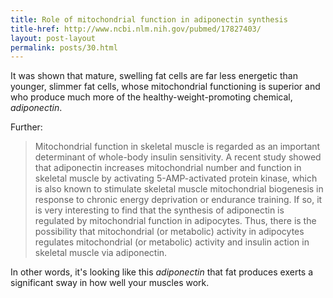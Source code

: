 ```yaml
---
title: Role of mitochondrial function in adiponectin synthesis
title-href: http://www.ncbi.nlm.nih.gov/pubmed/17827403/
layout: post-layout
permalink: posts/30.html
---
```


It was shown that mature, swelling fat cells are far less energetic than younger, slimmer fat cells, whose mitochondrial functioning is superior and who produce much more of the healthy-weight-promoting chemical, _adiponectin_.

Further:

> Mitochondrial function in skeletal muscle is regarded as an important determinant of whole-body insulin sensitivity. A recent study showed that adiponectin increases mitochondrial number and function in skeletal muscle by activating 5-<span class="sc">AMP</span>-activated protein kinase, which is also known to stimulate skeletal muscle mitochondrial biogenesis in response to chronic energy deprivation or endurance training. If so, it is very interesting to find that the synthesis of adiponectin is regulated by mitochondrial function in adipocytes. Thus, there is the possibility that mitochondrial (or metabolic) activity in adipocytes regulates mitochondrial (or metabolic) activity and insulin action in skeletal muscle via adiponectin.

In other words, it's looking like this _adiponectin_ that fat produces exerts a significant sway in how well your muscles work.